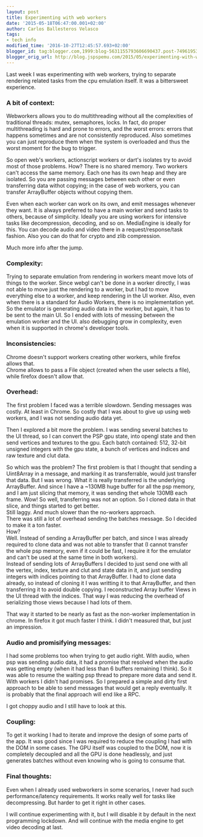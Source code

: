 ```yaml
---
layout: post
title: Experimenting with web workers
date: '2015-05-18T06:47:00.001+02:00'
author: Carlos Ballesteros Velasco
tags:
- tech info
modified_time: '2016-10-27T12:45:57.693+02:00'
blogger_id: tag:blogger.com,1999:blog-5631155793606690437.post-7496195323969177016
blogger_orig_url: http://blog.jspspemu.com/2015/05/experimenting-with-web-workers.html
---
```


Last week I was experimenting with web workers, trying to separate rendering related tasks from the cpu emulation itself. It was a bittersweet experience.

### A bit of context:

Webworkers allows you to do multithreading without all the complexities of traditional threads: mutex, semaphores, locks. In fact, do proper multithreading is hard and prone to errors, and the worst errors: errors that happens sometimes and are not consistently reproduced. Also sometimes you can just reproduce them when the system is overloaded and thus the worst moment for the bug to trigger.  

So open web's workers, actionscript workers or dart's isolates try to avoid most of those problems. How? There is no shared memory. Two workers can't access the same memory. Each one has its own heap and they are isolated. So you are passing messages between each other or even transferring data withot copying; in the case of web workers, you can transfer ArrayBuffer objects without copying them.  

Even when each worker can work on its own, and emit messages whenever they want. It is always preferred to have a main worker and send tasks to others, because of simplicity. Ideally you are using workers for intensive tasks like decompression, decoding, and so on. MediaEngine is ideally for this. You can decode audio and video there in a request/response/task fashion. Also you can do that for crypto and zlib compression.  

Much more info after the jump.  

<!--more-->

### Complexity:

Trying to separate emulation from rendering in workers meant move lots of things to the worker. Since webgl can't be done in a worker directly, I was not able to move just the rendering to a worker, but I had to move everything else to a worker, and keep rendering in the UI worker. Also, even when there is a standard for Audio Workers, there is no implementation yet. So the emulator is generating audio data in the worker, but again, it has to be sent to the main UI. So I ended with lots of messing between the emulation worker and the UI. also debugging grow in complexity, even when it is supported in chrome's developer tools.  

### Inconsistencies:

Chrome doesn't support workers creating other workers, while firefox allows that.  
Chrome allows to pass a File object (created when the user selects a file), while firefox doesn't allow that.  

### Overhead:

The first problem I faced was a terrible slowdown. Sending messages was costly. At least in Chrome. So costly that I was about to give up using web workers, and I was not sending audio data yet.  

Then I explored a bit more the problem. I was sending several batches to the UI thread, so I can convert the PSP gpu state, into opengl state and then send vertices and textures to the gpu. Each batch contained: 512, 32-bit unsigned integers with the gpu state, a bunch of vertices and indices and raw texture and clut data.  

So which was the problem? The first problem is that I thought that sending a Uint8Array in a message, and marking it as transferrable, would just transfer that data. But I was wrong. What it is really transferred is the underlying ArrayBuffer. And since I have a ~130MB huge buffer for all the psp memory, and I am just slicing that memory, it was sending thet whole 130MB each frame. Wow! So well, transferring was not an option. So I cloned data in that slice, and things started to get better.  
Still laggy. And much slower than the no-workers approach.  
There was still a lot of overhead sending the batches message. So I decided to make it a ton faster.  
How?  
Well. Instead of sending a ArrayBuffer per batch, and since I was already required to clone data and was not able to transfer that (I cannot transfer the whole psp memory, even if it could be fast, I require it for the emulator and can't be used at the same time in both workers).  
Instead of sending lots of ArrayBuffers I decided to just send one with all the vertex, index, texture and clut and state data in it, and just sending integers with indices pointing to that ArrayBuffer. I had to clone data already, so instead of cloning it I was writting it to that ArrayBuffer, and then transferring it to avoid double copying. I reconstructed Array buffer Views in the UI thread with the indices. That way I was reducing the overhead of serializing those views because I had lots of them.  

That way it started to be nearly as fast as the non-worker implementation in chrome. In firefox it got much faster I think. I didn't measured that, but just an impression.  

### Audio and promisifying messages:

I had some problems too when trying to get audio right. With audio, when psp was sending audio data, it had a promise that resolved when the audio was getting empty (when it had less than 6 buffers remaining I think). So it was able to resume the waiting psp thread to prepare more data and send it. With workers I didn't had promises. So I prepared a simple and dirty first approach to be able to send messages that would get a reply eventually. It is probably that the final approach will end like a RPC.  

I got choppy audio and I still have to look at this.  

### Coupling:

To get it working I had to iterate and improve the design of some parts of the app. It was good since I was required to reduce the coupling I had with the DOM in some cases. The GPU itself was coupled to the DOM, now it is completely decoupled and all the GPU is done headlessly, and just generates batches without even knowing who is going to consume that.  

### Final thoughts:

Even when I already used webworkers in some scenarios, I never had such performance/latency requirements. It works really well for tasks like decompressing. But harder to get it right in other cases.  

I will continue experimenting with it, but I will disable it by default in the next programming lockdown. And will continue with the media engine to get video decoding at last.
